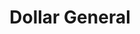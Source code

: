 ---
title: "Dollar General"
url: /chicago/dollar-general-south-halsted-street/
shop: variety store
---